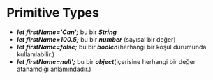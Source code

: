 <h1> Primitive Types</h1>
<ul>
  <li><b><i>let firstName='Can';</i></b> bu bir <b><i>String</i></b></li>
  <li><b><i>let firstName=100.5;</i></b> bu bir <b><i>number</i></b> (sayısal bir değer)</li>
  <li><b><i>let firstName=false;</i></b> bu bir <b><i>boolen</i></b>(herhangi bir koşul durumunda kullanılabilir.)</li>
  <li><b><i>let firstName=null';</i></b> bu bir <b><i>object</i></b>(içerisine herhangi bir değer atanamdığı anlamındadır.)</li>
